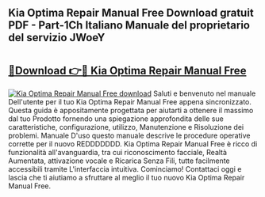 ## Kia Optima Repair Manual Free Download gratuit PDF - Part-1Ch Italiano Manuale del proprietario del servizio JWoeY

# <h2><a href="http://dfe07a.blite.top/?on=Kia+Optima+Repair+Manual+Free">🔗Download 👉🔴 Kia Optima Repair Manual Free</a></h2>

[![Kia Optima Repair Manual Free download](https://i.imgur.com/lujVjoI.png)](http://dfe07a.blite.top/?on=Kia+Optima+Repair+Manual+Free)
Saluti e benvenuto nel manuale Dell'utente per il tuo Kia Optima Repair Manual Free appena sincronizzato. Questa guida è appositamente progettata per aiutarti a ottenere il massimo dal tuo Prodotto fornendo una spiegazione approfondita delle sue caratteristiche, configurazione, utilizzo, Manutenzione e Risoluzione dei problemi. Manuale D'uso questo manuale descrive le procedure operative corrette per il nuovo REDDDDDDD. Kia Optima Repair Manual Free è ricco di funzionalità all'avanguardia, tra cui riconoscimento facciale, Realtà Aumentata, attivazione vocale e Ricarica Senza Fili, tutte facilmente accessibili tramite L'interfaccia intuitiva. Cominciamo! Contattaci oggi e lascia che ti aiutiamo a sfruttare al meglio il tuo nuovo Kia Optima Repair Manual Free.
